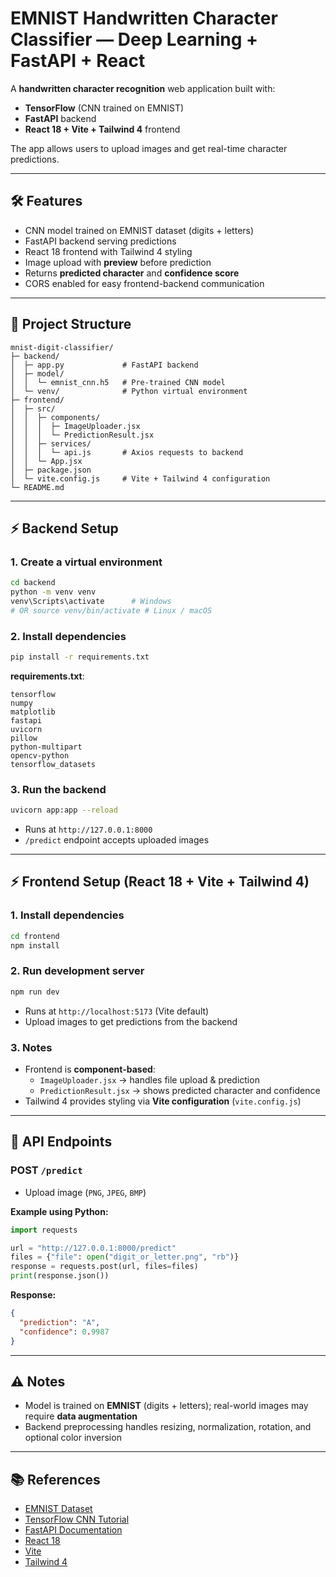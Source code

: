 # EMNIST Handwritten Character Classifier — Deep Learning + FastAPI + React

A **handwritten character recognition** web application built with:

- **TensorFlow** (CNN trained on EMNIST)
- **FastAPI** backend
- **React 18 + Vite + Tailwind 4** frontend

The app allows users to upload images and get real-time character predictions.

---

## 🛠 Features

- CNN model trained on EMNIST dataset (digits + letters)
- FastAPI backend serving predictions
- React 18 frontend with Tailwind 4 styling
- Image upload with **preview** before prediction
- Returns **predicted character** and **confidence score**
- CORS enabled for easy frontend-backend communication

---

## 📁 Project Structure

```
mnist-digit-classifier/
├─ backend/
│  ├─ app.py             # FastAPI backend
│  ├─ model/
│  │  └─ emnist_cnn.h5   # Pre-trained CNN model
│  └─ venv/              # Python virtual environment
├─ frontend/
│  ├─ src/
│  │  ├─ components/
│  │  │  ├─ ImageUploader.jsx
│  │  │  └─ PredictionResult.jsx
│  │  ├─ services/
│  │  │  └─ api.js       # Axios requests to backend
│  │  └─ App.jsx
│  ├─ package.json
│  └─ vite.config.js     # Vite + Tailwind 4 configuration
└─ README.md
```

---

## ⚡ Backend Setup

### 1. Create a virtual environment

```bash
cd backend
python -m venv venv
venv\Scripts\activate      # Windows
# OR source venv/bin/activate # Linux / macOS
```

### 2. Install dependencies

```bash
pip install -r requirements.txt
```

**requirements.txt**:

```
tensorflow
numpy
matplotlib
fastapi
uvicorn
pillow
python-multipart
opencv-python
tensorflow_datasets
```

### 3. Run the backend

```bash
uvicorn app:app --reload
```

- Runs at `http://127.0.0.1:8000`
- `/predict` endpoint accepts uploaded images

---

## ⚡ Frontend Setup (React 18 + Vite + Tailwind 4)

### 1. Install dependencies

```bash
cd frontend
npm install
```

### 2. Run development server

```bash
npm run dev
```

- Runs at `http://localhost:5173` (Vite default)
- Upload images to get predictions from the backend

### 3. Notes

- Frontend is **component-based**:
  - `ImageUploader.jsx` → handles file upload & prediction
  - `PredictionResult.jsx` → shows predicted character and confidence
- Tailwind 4 provides styling via **Vite configuration** (`vite.config.js`)

---

## 🔹 API Endpoints

### POST `/predict`

- Upload image (`PNG`, `JPEG`, `BMP`)

**Example using Python:**

```python
import requests

url = "http://127.0.0.1:8000/predict"
files = {"file": open("digit_or_letter.png", "rb")}
response = requests.post(url, files=files)
print(response.json())
```

**Response:**

```json
{
  "prediction": "A",
  "confidence": 0.9987
}
```

---

## ⚠️ Notes

- Model is trained on **EMNIST** (digits + letters); real-world images may require **data augmentation**
- Backend preprocessing handles resizing, normalization, rotation, and optional color inversion

---

## 📚 References

- [EMNIST Dataset](https://www.nist.gov/itl/products-and-services/emnist-dataset)
- [TensorFlow CNN Tutorial](https://www.tensorflow.org/tutorials/quickstart/beginner)
- [FastAPI Documentation](https://fastapi.tiangolo.com/)
- [React 18](https://reactjs.org/)
- [Vite](https://vitejs.dev/)
- [Tailwind 4](https://tailwindcss.com/)
